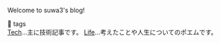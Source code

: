 Welcome to suwa3's blog!

🔖 tags  
[Tech](https://suwa3.netlify.app/tags/tech/)...主に技術記事です。
[Life](https://suwa3.netlify.app/tags/life/)...考えたことや人生についてのポエムです。
